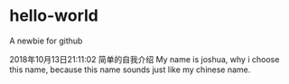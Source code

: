 # hello-world
A newbie for github

2018年10月13日21:11:02 简单的自我介绍
My name is joshua, why i choose this name, because this name sounds just like my chinese name.
